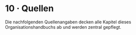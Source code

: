 # 10 · Quellen

Die nachfolgenden Quellenangaben decken alle Kapitel dieses Organisationshandbuchs ab und werden zentral gepflegt.

<div data-footnotes-placeholder></div>

[^01-rahmendaten-und-kontext__fn1]: Quelle: `kapitel/01-einleitung-und-geltungsbereich/index.md`, Zeilen 39–44.
[^01-rahmendaten-und-kontext__fn2]: Quelle: `kapitel/01-einleitung-und-geltungsbereich/index.md`, Zeilen 41–43.
[^01-rahmendaten-und-kontext__fn3]: Quelle: `kapitel/07-themen-und-fazit/index.md`, Zeilen 13–21.
[^01-rahmendaten-und-kontext__fn4]: Quelle: `kapitel/06-kommunikation/index.md`, Zeilen 56–58.
[^01-rahmendaten-und-kontext__fn5]: Quelle: `Dokumentationsformular_ZBQ_2025.txt`, Zeilen 1–47.
[^01-rahmendaten-und-kontext__fn6]: Quelle: `kapitel/01-einleitung-und-geltungsbereich/index.md`, Zeilen 3–24.
[^01-rahmendaten-und-kontext__fn7]: Quelle: `Dokumentationsformular_ZBQ_2025.txt`, Zeilen 31–47.
[^01-rahmendaten-und-kontext__fn8]: Quelle: `README.md`, Zeilen 1–18.
[^01-rahmendaten-und-kontext__fn9]: Quelle: `kapitel/01-einleitung-und-geltungsbereich/index.md`, Zeilen 30–34.
[^01-rahmendaten-und-kontext__fn10]: Quelle: `Quellen/Dokumentationsformular_ZBQ_2025.txt`, Zeilen 25–47.
[^01-rahmendaten-und-kontext__fn11]: Quelle: `kapitel/07-themen-und-fazit/index.md`, Zeilen 3–67.
[^01-rahmendaten-und-kontext__fn12]: Quelle: `kapitel/02-rollen-und-verantwortlichkeiten/index.md`, Zeilen 5–200.
[^01-rahmendaten-und-kontext__fn13]: Quelle: `kapitel/06-kommunikation/index.md`, Zeilen 5–53.
[^01-rahmendaten-und-kontext__fn14]: Quelle: `kapitel/06-kommunikation/index.md`, Zeilen 27–43.
[^01-rahmendaten-und-kontext__fn15]: Quelle: `kapitel/05-dokumentenmanagement-und-ablage/index.md`, Zeilen 9–18.
[^01-rahmendaten-und-kontext__fn16]: Quelle: `kapitel/01-einleitung-und-geltungsbereich/index.md`, Zeilen 7–24.
[^01-rahmendaten-und-kontext__fn17]: Quelle: `Dokumentation Qualitätsprojekt/06-zeitplan-und-meilensteine.md`, Zeilen 5–21.
[^01-rahmendaten-und-kontext__fn18]: Quelle: `kapitel/05-dokumentenmanagement-und-ablage/index.md`, Zeilen 21–62.
[^01-rahmendaten-und-kontext__fn19]: Quelle: `kapitel/06-kommunikation/index.md`, Zeilen 14–53.
[^01-rahmendaten-und-kontext__fn20]: Quelle: `kapitel/07-themen-und-fazit/index.md`, Zeilen 13–67.
[^01-rahmendaten-und-kontext__fn21]: Quelle: `kapitel/07-themen-und-fazit/index.md`, Zeilen 3–76.
[^01-rahmendaten-und-kontext__fn22]: Quelle: `kapitel/09-anhang/index.md`, Zeilen 3–67.
[^01-rahmendaten-und-kontext__fn23]: Quelle: `kapitel/01-einleitung-und-geltungsbereich/index.md`, Zeilen 1–47.
[^01-rahmendaten-und-kontext__fn24]: Quelle: `Dokumentationsformular_ZBQ_2025.txt`, Zeilen 1–37.
[^01-rahmendaten-und-kontext__fn25]: Quelle: `kapitel/01-einleitung-und-geltungsbereich/index.md`, Zeilen 1–24.
[^02-ausgangslage-und-motivation__fn1]: Quelle: `kapitel/07-themen-und-fazit/index.md`, Zeilen 3–21.
[^02-ausgangslage-und-motivation__fn2]: Quelle: `kapitel/06-kommunikation/index.md`, Zeilen 14–53.
[^02-ausgangslage-und-motivation__fn3]: Quelle: `kapitel/05-dokumentenmanagement-und-ablage/index.md`, Zeilen 21–62.
[^02-ausgangslage-und-motivation__fn4]: Quelle: `Dokumentationsformular_ZBQ_2025.txt`, Zeilen 1–47.
[^02-ausgangslage-und-motivation__fn5]: Quelle: `kapitel/03-prozesse/index.md`, Zeilen 96–160.
[^02-ausgangslage-und-motivation__fn6]: Quelle: `kapitel/02-rollen-und-verantwortlichkeiten/index.md`, Zeilen 5–200.
[^02-ausgangslage-und-motivation__fn7]: Quelle: `kapitel/07-themen-und-fazit/index.md`, Zeilen 13–76.
[^02-ausgangslage-und-motivation__fn8]: Quelle: `kapitel/09-anhang/index.md`, Zeilen 3–67.
[^02-ausgangslage-und-motivation__fn9]: Quelle: `kapitel/01-einleitung-und-geltungsbereich/index.md`, Zeilen 3–24.
[^02-ausgangslage-und-motivation__fn10]: Quelle: `Dokumentationsformular_ZBQ_2025.txt`, Zeilen 31–47.
[^03-leitfragen-und-projektziele__fn1]: Quelle: `kapitel/01-einleitung-und-geltungsbereich/index.md`, Zeilen 3–24.
[^03-leitfragen-und-projektziele__fn2]: Quelle: `Dokumentationsformular_ZBQ_2025.txt`, Zeilen 1–37.
[^03-leitfragen-und-projektziele__fn3]: Quelle: `kapitel/02-rollen-und-verantwortlichkeiten/index.md`, Zeilen 5–147.
[^03-leitfragen-und-projektziele__fn4]: Quelle: `kapitel/03-prozesse/index.md`, Zeilen 64–200.
[^03-leitfragen-und-projektziele__fn5]: Quelle: `kapitel/05-dokumentenmanagement-und-ablage/index.md`, Zeilen 9–62.
[^03-leitfragen-und-projektziele__fn6]: Quelle: `kapitel/05-dokumentenmanagement-und-ablage/index.md`, Zeilen 9–52.
[^03-leitfragen-und-projektziele__fn7]: Quelle: `kapitel/05-dokumentenmanagement-und-ablage/index.md`, Zeilen 9–61.
[^03-leitfragen-und-projektziele__fn8]: Quelle: `kapitel/07-themen-und-fazit/index.md`, Zeilen 21–27.
[^03-leitfragen-und-projektziele__fn9]: Quelle: `kapitel/05-dokumentenmanagement-und-ablage/index.md`, Zeilen 56–62.
[^03-leitfragen-und-projektziele__fn10]: Quelle: `kapitel/07-themen-und-fazit/index.md`, Zeilen 71–76.
[^03-leitfragen-und-projektziele__fn11]: Quelle: `kapitel/02-rollen-und-verantwortlichkeiten/index.md`, Zeilen 93–147.
[^03-leitfragen-und-projektziele__fn12]: Quelle: `kapitel/06-kommunikation/index.md`, Zeilen 5–58.
[^03-leitfragen-und-projektziele__fn13]: Quelle: `kapitel/07-themen-und-fazit/index.md`, Zeilen 28–39.
[^03-leitfragen-und-projektziele__fn14]: Quelle: `kapitel/03-prozesse/index.md`, Zeilen 120–129.
[^03-leitfragen-und-projektziele__fn15]: Quelle: `kapitel/06-kommunikation/index.md`, Zeilen 14–34.
[^03-leitfragen-und-projektziele__fn16]: Quelle: `kapitel/07-themen-und-fazit/index.md`, Zeilen 13–27.
[^03-leitfragen-und-projektziele__fn17]: Quelle: `kapitel/06-kommunikation/index.md`, Zeilen 25–43.
[^03-leitfragen-und-projektziele__fn18]: Quelle: `kapitel/07-themen-und-fazit/index.md`, Zeilen 13–39.
[^03-leitfragen-und-projektziele__fn19]: Quelle: `kapitel/06-kommunikation/index.md`, Zeilen 45–58.
[^03-leitfragen-und-projektziele__fn20]: Quelle: `kapitel/07-themen-und-fazit/index.md`, Zeilen 9–27.
[^03-leitfragen-und-projektziele__fn21]: Quelle: `kapitel/07-themen-und-fazit/index.md`, Zeilen 9–67.
[^03-leitfragen-und-projektziele__fn22]: Quelle: `kapitel/09-anhang/index.md`, Zeilen 3–67.
[^03-leitfragen-und-projektziele__fn23]: Quelle: `kapitel/07-themen-und-fazit/index.md`, Zeilen 9–76.
[^03-leitfragen-und-projektziele__fn24]: Quelle: `kapitel/07-themen-und-fazit/index.md`, Zeilen 13–76.
[^04-vorgehensweise-und-arbeitspakete__fn1]: Quelle: `kapitel/01-einleitung-und-geltungsbereich/index.md`, Zeilen 30–34.
[^04-vorgehensweise-und-arbeitspakete__fn2]: Quelle: `kapitel/01-einleitung-und-geltungsbereich/index.md`, Zeilen 16–24.
[^04-vorgehensweise-und-arbeitspakete__fn3]: Quelle: `kapitel/03-prozesse/index.md`, Zeilen 60–136.
[^04-vorgehensweise-und-arbeitspakete__fn4]: Quelle: `Quellen/Dokumentationsformular_ZBQ_2025.txt`, Zeilen 25–47.
[^04-vorgehensweise-und-arbeitspakete__fn5]: Quelle: `kapitel/07-themen-und-fazit/index.md`, Zeilen 3–67.
[^04-vorgehensweise-und-arbeitspakete__fn6]: Quelle: `README.md`, Zeilen 1–18.
[^04-vorgehensweise-und-arbeitspakete__fn7]: Quelle: `kapitel/02-rollen-und-verantwortlichkeiten/index.md`, Zeilen 1–200.
[^04-vorgehensweise-und-arbeitspakete__fn8]: Quelle: `kapitel/03-prozesse/index.md`, Zeilen 1–200.
[^04-vorgehensweise-und-arbeitspakete__fn9]: Quelle: `kapitel/05-dokumentenmanagement-und-ablage/index.md`, Zeilen 1–62.
[^04-vorgehensweise-und-arbeitspakete__fn10]: Quelle: `kapitel/06-kommunikation/index.md`, Zeilen 5–58.
[^04-vorgehensweise-und-arbeitspakete__fn11]: Quelle: `kapitel/09-anhang/index.md`, Zeilen 3–67.
[^04-vorgehensweise-und-arbeitspakete__fn12]: Quelle: `kapitel/07-themen-und-fazit/index.md`, Zeilen 13–76.
[^04-vorgehensweise-und-arbeitspakete__fn13]: Quelle: `Dokumentationsformular_ZBQ_2025.txt`, Zeilen 31–47.
[^04-vorgehensweise-und-arbeitspakete__fn14]: Quelle: `kapitel/02-rollen-und-verantwortlichkeiten/index.md`, Zeilen 5–200.
[^04-vorgehensweise-und-arbeitspakete__fn15]: Quelle: `kapitel/06-kommunikation/index.md`, Zeilen 5–53.
[^04-vorgehensweise-und-arbeitspakete__fn16]: Quelle: `kapitel/06-kommunikation/index.md`, Zeilen 14–58.
[^04-vorgehensweise-und-arbeitspakete__fn17]: Quelle: `kapitel/03-prozesse/index.md`, Zeilen 96–160.
[^04-vorgehensweise-und-arbeitspakete__fn18]: Quelle: `kapitel/05-dokumentenmanagement-und-ablage/index.md`, Zeilen 21–62.
[^04-vorgehensweise-und-arbeitspakete__fn19]: Quelle: `kapitel/01-einleitung-und-geltungsbereich/index.md`, Zeilen 7–24.
[^04-vorgehensweise-und-arbeitspakete__fn20]: Quelle: `Quellen/Selbstreport3.txt`, Zeilen 492–518.
[^04-vorgehensweise-und-arbeitspakete__fn21]: Quelle: `Quellen/Selbstreport3.txt`, Zeilen 656–693.
[^04-vorgehensweise-und-arbeitspakete__fn22]: Quelle: `Quellen/Selbstreport3.txt`, Zeilen 646–654.
[^04-vorgehensweise-und-arbeitspakete__fn23]: Quelle: `Quellen/Selbstreport3.txt`, Zeilen 700–754.
[^05-ergebnisse-je-leitfrage__fn1]: Quelle: `Dokumentationsformular_ZBQ_2025.txt`, Zeilen 31–47.
[^05-ergebnisse-je-leitfrage__fn2]: Quelle: `kapitel/02-rollen-und-verantwortlichkeiten/index.md`, Zeilen 5–147.
[^05-ergebnisse-je-leitfrage__fn3]: Quelle: `kapitel/03-prozesse/index.md`, Zeilen 64–200.
[^05-ergebnisse-je-leitfrage__fn4]: Quelle: `kapitel/05-dokumentenmanagement-und-ablage/index.md`, Zeilen 9–52.
[^05-ergebnisse-je-leitfrage__fn5]: Quelle: `kapitel/02-rollen-und-verantwortlichkeiten/index.md`, Zeilen 85–147.
[^05-ergebnisse-je-leitfrage__fn6]: Quelle: `kapitel/05-dokumentenmanagement-und-ablage/index.md`, Zeilen 21–62.
[^05-ergebnisse-je-leitfrage__fn7]: Quelle: `kapitel/07-themen-und-fazit/index.md`, Zeilen 21–27.
[^05-ergebnisse-je-leitfrage__fn8]: Quelle: `kapitel/07-themen-und-fazit/index.md`, Zeilen 71–76.
[^05-ergebnisse-je-leitfrage__fn9]: Quelle: `kapitel/07-themen-und-fazit/index.md`, Zeilen 13–39.
[^05-ergebnisse-je-leitfrage__fn10]: Quelle: `kapitel/06-kommunikation/index.md`, Zeilen 5–58.
[^05-ergebnisse-je-leitfrage__fn11]: Quelle: `kapitel/03-prozesse/index.md`, Zeilen 120–129.
[^05-ergebnisse-je-leitfrage__fn12]: Quelle: `kapitel/06-kommunikation/index.md`, Zeilen 27–53.
[^05-ergebnisse-je-leitfrage__fn13]: Quelle: `kapitel/07-themen-und-fazit/index.md`, Zeilen 13–76.
[^05-ergebnisse-je-leitfrage__fn14]: Quelle: `kapitel/07-themen-und-fazit/index.md`, Zeilen 9–67.
[^05-ergebnisse-je-leitfrage__fn15]: Quelle: `kapitel/09-anhang/index.md`, Zeilen 3–67.
[^05-ergebnisse-je-leitfrage__fn16]: Quelle: `kapitel/07-themen-und-fazit/index.md`, Zeilen 9–76.
[^05-ergebnisse-je-leitfrage__fn17]: Quelle: `Quellen/Selbstreport3.txt`, Zeilen 492–518.
[^05-ergebnisse-je-leitfrage__fn18]: Quelle: `Quellen/Selbstreport3.txt`, Zeilen 552–587.
[^05-ergebnisse-je-leitfrage__fn19]: Quelle: `Quellen/Selbstreport3.txt`, Zeilen 656–693.
[^05-ergebnisse-je-leitfrage__fn20]: Quelle: `Quellen/Selbstreport3.txt`, Zeilen 700–747.
[^05-ergebnisse-je-leitfrage__fn21]: Quelle: `Quellen/Selbstreport3.txt`, Zeilen 705–754.
[^05-ergebnisse-je-leitfrage__fn22]: Quelle: `Quellen/Selbstreport3.txt`, Zeilen 646–654.
[^06-zeitplan-und-meilensteine__fn1]: Quelle: `Dokumentationsformular_ZBQ_2025.txt`, Zeilen 1–47.
[^06-zeitplan-und-meilensteine__fn2]: Quelle: `kapitel/07-themen-und-fazit/index.md`, Zeilen 13–76.
[^06-zeitplan-und-meilensteine__fn3]: Quelle: `kapitel/01-einleitung-und-geltungsbereich/index.md`, Zeilen 30–34.
[^06-zeitplan-und-meilensteine__fn4]: Quelle: `README.md`, Zeilen 1–18.
[^06-zeitplan-und-meilensteine__fn5]: Quelle: `kapitel/02-rollen-und-verantwortlichkeiten/index.md`, Zeilen 1–147.
[^06-zeitplan-und-meilensteine__fn6]: Quelle: `kapitel/09-anhang/index.md`, Zeilen 3–67.
[^06-zeitplan-und-meilensteine__fn7]: Quelle: `Dokumentationsformular_ZBQ_2025.txt`, Zeilen 31–47.
[^06-zeitplan-und-meilensteine__fn8]: Quelle: `kapitel/07-themen-und-fazit/index.md`, Zeilen 9–76.
[^06-zeitplan-und-meilensteine__fn9]: Quelle: `kapitel/06-kommunikation/index.md`, Zeilen 45–58.
[^06-zeitplan-und-meilensteine__fn10]: Quelle: `Quellen/Selbstreport3.txt`, Zeilen 492–518.
[^06-zeitplan-und-meilensteine__fn11]: Quelle: `Quellen/Selbstreport3.txt`, Zeilen 656–693.
[^06-zeitplan-und-meilensteine__fn12]: Quelle: `Quellen/Selbstreport3.txt`, Zeilen 705–754.
[^07-wirkung-und-nachhaltigkeit__fn1]: Quelle: `kapitel/07-themen-und-fazit/index.md`, Zeilen 3–76.
[^07-wirkung-und-nachhaltigkeit__fn2]: Quelle: `Dokumentationsformular_ZBQ_2025.txt`, Zeilen 31–47.
[^07-wirkung-und-nachhaltigkeit__fn3]: Quelle: `kapitel/02-rollen-und-verantwortlichkeiten/index.md`, Zeilen 5–147.
[^07-wirkung-und-nachhaltigkeit__fn4]: Quelle: `kapitel/05-dokumentenmanagement-und-ablage/index.md`, Zeilen 9–52.
[^07-wirkung-und-nachhaltigkeit__fn5]: Quelle: `kapitel/03-prozesse/index.md`, Zeilen 96–160.
[^07-wirkung-und-nachhaltigkeit__fn6]: Quelle: `kapitel/06-kommunikation/index.md`, Zeilen 27–53.
[^07-wirkung-und-nachhaltigkeit__fn7]: Quelle: `kapitel/07-themen-und-fazit/index.md`, Zeilen 9–76.
[^07-wirkung-und-nachhaltigkeit__fn8]: Quelle: `kapitel/07-themen-und-fazit/index.md`, Zeilen 13–76.
[^07-wirkung-und-nachhaltigkeit__fn9]: Quelle: `kapitel/09-anhang/index.md`, Zeilen 3–67.
[^07-wirkung-und-nachhaltigkeit__fn10]: Quelle: `kapitel/02-rollen-und-verantwortlichkeiten/index.md`, Zeilen 85–147.
[^07-wirkung-und-nachhaltigkeit__fn11]: Quelle: `kapitel/05-dokumentenmanagement-und-ablage/index.md`, Zeilen 21–62.
[^07-wirkung-und-nachhaltigkeit__fn12]: Quelle: `Quellen/Selbstreport3.txt`, Zeilen 492–511.
[^07-wirkung-und-nachhaltigkeit__fn13]: Quelle: `Quellen/Dokumentationsformular_ZBQ_2025.txt`, Zeilen 25–47.
[^07-wirkung-und-nachhaltigkeit__fn14]: Quelle: `Quellen/Selbstreport3.txt`, Zeilen 700–754.
[^07-wirkung-und-nachhaltigkeit__fn15]: Quelle: `Quellen/Selbstreport3.txt`, Zeilen 646–654.
[^08-naechste-schritte__fn1]: Quelle: `kapitel/07-themen-und-fazit/index.md`, Zeilen 9–76.
[^08-naechste-schritte__fn2]: Quelle: `Dokumentationsformular_ZBQ_2025.txt`, Zeilen 31–47.
[^08-naechste-schritte__fn3]: Quelle: `kapitel/07-themen-und-fazit/index.md`, Zeilen 71–76.
[^08-naechste-schritte__fn4]: Quelle: `kapitel/07-themen-und-fazit/index.md`, Zeilen 21–27.
[^08-naechste-schritte__fn5]: Quelle: `kapitel/09-anhang/index.md`, Zeilen 3–67.
[^08-naechste-schritte__fn6]: Quelle: `kapitel/07-themen-und-fazit/index.md`, Zeilen 13–67.
[^08-naechste-schritte__fn7]: Quelle: `kapitel/05-dokumentenmanagement-und-ablage/index.md`, Zeilen 21–62.
[^08-naechste-schritte__fn8]: Quelle: `kapitel/07-themen-und-fazit/index.md`, Zeilen 55–67.
[^09-zusammenfassung__fn1]: Quelle: `kapitel/02-rollen-und-verantwortlichkeiten/index.md`, Zeilen 5–200.
[^09-zusammenfassung__fn2]: Quelle: `kapitel/03-prozesse/index.md`, Zeilen 64–200.
[^09-zusammenfassung__fn3]: Quelle: `kapitel/05-dokumentenmanagement-und-ablage/index.md`, Zeilen 9–61.
[^09-zusammenfassung__fn4]: Quelle: `kapitel/06-kommunikation/index.md`, Zeilen 5–58.
[^09-zusammenfassung__fn5]: Quelle: `kapitel/07-themen-und-fazit/index.md`, Zeilen 13–67.
[^09-zusammenfassung__fn6]: Quelle: `kapitel/07-themen-und-fazit/index.md`, Zeilen 13–76.
[^09-zusammenfassung__fn7]: Quelle: `kapitel/09-anhang/index.md`, Zeilen 3–67.
[^09-zusammenfassung__fn8]: Quelle: `Dokumentationsformular_ZBQ_2025.txt`, Zeilen 31–47.
[^09-zusammenfassung__fn9]: Quelle: `kapitel/07-themen-und-fazit/index.md`, Zeilen 9–76.
